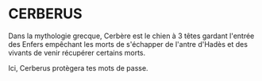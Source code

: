 # CERBERUS

Dans la mythologie grecque, Cerbère est le chien à 3 têtes gardant l'entrée des Enfers empêchant les morts de s'échapper de l'antre d'Hadès et des vivants de venir récupérer certains morts.

Ici, Cerberus protègera tes mots de passe.
